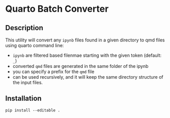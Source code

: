 # Quarto Batch Converter

## Description

This utility will convert any `ipynb` files found in a given directory to qmd files using quarto command line:

- `ipynb` are filtered based filenmae starting with the given token (default: `_`)
- converted `qmd` files are generated in the same folder of the ipynb
- you can specify a prefix for the `qmd` file
- can be used recursively, and it will keep the same directory structure of the input files.

## Installation

```
pip install --editable .
```
